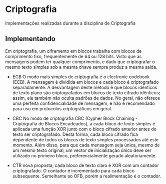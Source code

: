 # Criptografia
Implementações realizadas durante a disciplina de Criptografia 

##  Implementando
Em criptografia, um ciframento em blocos trabalha com blocos de comprimento fixo, 
frequentemente de 64 ou 128 bits. Visto que as mensagens podem ter qualquer comprimento,
e dado que criptografar o mesmo texto simples sob a mesma chave sempre produz a mesma saída.

* ECB
O modo mais simples de criptografia é o electronic codebook (ECB). A mensagem é dividida 
em blocos e cada bloco é criptografado separadamente. A desvantagem deste método é que blocos
idênticos de texto plano são criptografados em blocos de texto cifrado idênticos; assim, ele 
também não oculta padrões de dados. No geral, não oferece uma perfeita confidencialidade de 
mensagem, e não é recomendado para uso em protocolos criptográficos em geral.

* CBC
No modo de criptografia CBC (Cypher Block Chaining - Criptografia de Blocos Encadeados),
a cada bloco de texto simples é aplicada uma função XOR junto com o bloco cifrado anterior
antes do texto ser criptografado. Desta forma, cada bloco cifrado fica dependente de todos
os blocos de texto simples processados até este momento. Além disso, para que cada mensagem
seja única, mesmo de um mesmo texto original, um vector de inicialização único deve ser
utilizado no primeiro bloco, preferencialmente gerado aleatoriamente.

* CTR
nova proposta, cada bloco de texto claro é XOR com um contador criptografado. O contador
é incrementado para cada bloco subsequente. Semelhante ao OFB, porém a realimentação é o contador.

